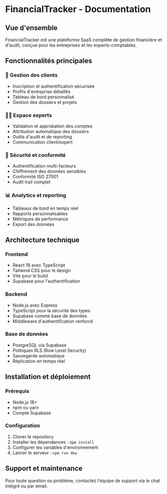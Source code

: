 # FinancialTracker - Documentation

## Vue d'ensemble

FinancialTracker est une plateforme SaaS complète de gestion financière et d'audit, conçue pour les entreprises et les experts-comptables.

## Fonctionnalités principales

### 🏢 Gestion des clients
- Inscription et authentification sécurisée
- Profils d'entreprise détaillés
- Tableau de bord personnalisé
- Gestion des dossiers et projets

### 👨‍💼 Espace experts
- Validation et approbation des comptes
- Attribution automatique des dossiers
- Outils d'audit et de reporting
- Communication client/expert

### 🔐 Sécurité et conformité
- Authentification multi-facteurs
- Chiffrement des données sensibles
- Conformité ISO 27001
- Audit trail complet

### 📊 Analytics et reporting
- Tableaux de bord en temps réel
- Rapports personnalisables
- Métriques de performance
- Export des données

## Architecture technique

### Frontend
- React 18 avec TypeScript
- Tailwind CSS pour le design
- Vite pour le build
- Supabase pour l'authentification

### Backend
- Node.js avec Express
- TypeScript pour la sécurité des types
- Supabase comme base de données
- Middleware d'authentification renforcé

### Base de données
- PostgreSQL via Supabase
- Politiques RLS (Row Level Security)
- Sauvegarde automatique
- Réplication en temps réel

## Installation et déploiement

### Prérequis
- Node.js 18+
- npm ou yarn
- Compte Supabase

### Configuration
1. Cloner le repository
2. Installer les dépendances : `npm install`
3. Configurer les variables d'environnement
4. Lancer le serveur : `npm run dev`

## Support et maintenance

Pour toute question ou problème, contactez l'équipe de support via le chat intégré ou par email. 